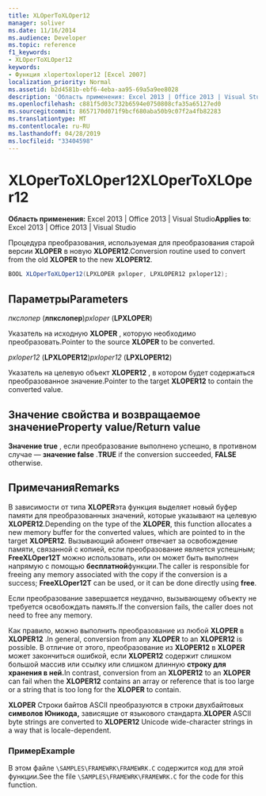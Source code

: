 ```yaml
---
title: XLOperToXLOper12
manager: soliver
ms.date: 11/16/2014
ms.audience: Developer
ms.topic: reference
f1_keywords:
- XLOperToXLOper12
keywords:
- Функция xlopertoxloper12 [Excel 2007]
localization_priority: Normal
ms.assetid: b2d4581b-ebf6-4eba-aa95-69a5a9ee8028
description: 'Область применения: Excel 2013 | Office 2013 | Visual Studio'
ms.openlocfilehash: c881f5d03c732b6594e0750808cfa35a65127ed0
ms.sourcegitcommit: 8657170d071f9bcf680aba50b9c07f2a4fb82283
ms.translationtype: MT
ms.contentlocale: ru-RU
ms.lasthandoff: 04/28/2019
ms.locfileid: "33404598"
---
```

# <a name="xlopertoxloper12"></a><span data-ttu-id="26316-104">XLOperToXLOper12</span><span class="sxs-lookup"><span data-stu-id="26316-104">XLOperToXLOper12</span></span>

<span data-ttu-id="26316-105">**Область применения:** Excel 2013 | Office 2013 | Visual Studio</span><span class="sxs-lookup"><span data-stu-id="26316-105">**Applies to**: Excel 2013 | Office 2013 | Visual Studio</span></span> 
  
<span data-ttu-id="26316-106">Процедура преобразования, используемая для преобразования старой версии **XLOPER** в новую **XLOPER12**.</span><span class="sxs-lookup"><span data-stu-id="26316-106">Conversion routine used to convert from the old **XLOPER** to the new **XLOPER12**.</span></span>
  
```cs
BOOL XLOperToXLOper12(LPXLOPER pxloper, LPXLOPER12 pxloper12);
```

## <a name="parameters"></a><span data-ttu-id="26316-107">Параметры</span><span class="sxs-lookup"><span data-stu-id="26316-107">Parameters</span></span>

<span data-ttu-id="26316-108">_пкслопер_ (**лпкслопер**)</span><span class="sxs-lookup"><span data-stu-id="26316-108">_pxloper_ (**LPXLOPER**)</span></span>
  
<span data-ttu-id="26316-109">Указатель на исходную **XLOPER** , которую необходимо преобразовать.</span><span class="sxs-lookup"><span data-stu-id="26316-109">Pointer to the source **XLOPER** to be converted.</span></span> 
  
<span data-ttu-id="26316-110">_pxloper12_ (**LPXLOPER12**)</span><span class="sxs-lookup"><span data-stu-id="26316-110">_pxloper12_ (**LPXLOPER12**)</span></span>
  
<span data-ttu-id="26316-111">Указатель на целевую объект **XLOPER12** , в котором будет содержаться преобразованное значение.</span><span class="sxs-lookup"><span data-stu-id="26316-111">Pointer to the target **XLOPER12** to contain the converted value.</span></span> 
  
## <a name="property-valuereturn-value"></a><span data-ttu-id="26316-112">Значение свойства и возвращаемое значение</span><span class="sxs-lookup"><span data-stu-id="26316-112">Property value/Return value</span></span>

<span data-ttu-id="26316-113">**Значение true** , если преобразование выполнено успешно, в противном случае — **значение false** .</span><span class="sxs-lookup"><span data-stu-id="26316-113">**TRUE** if the conversion succeeded, **FALSE** otherwise.</span></span> 
  
## <a name="remarks"></a><span data-ttu-id="26316-114">Примечания</span><span class="sxs-lookup"><span data-stu-id="26316-114">Remarks</span></span>

<span data-ttu-id="26316-115">В зависимости от типа **XLOPER**эта функция выделяет новый буфер памяти для преобразованных значений, которые указывают на целевую **XLOPER12**.</span><span class="sxs-lookup"><span data-stu-id="26316-115">Depending on the type of the **XLOPER**, this function allocates a new memory buffer for the converted values, which are pointed to in the target **XLOPER12**.</span></span> <span data-ttu-id="26316-116">Вызывающий абонент отвечает за освобождение памяти, связанной с копией, если преобразование является успешным; **FreeXLOper12T** можно использовать, или он может быть выполнен напрямую с помощью **бесплатной**функции.</span><span class="sxs-lookup"><span data-stu-id="26316-116">The caller is responsible for freeing any memory associated with the copy if the conversion is a success; **FreeXLOper12T** can be used, or it can be done directly using **free**.</span></span>
  
<span data-ttu-id="26316-117">Если преобразование завершается неудачно, вызывающему объекту не требуется освобождать память.</span><span class="sxs-lookup"><span data-stu-id="26316-117">If the conversion fails, the caller does not need to free any memory.</span></span>
  
<span data-ttu-id="26316-118">Как правило, можно выполнить преобразование из любой **XLOPER** в **XLOPER12** .</span><span class="sxs-lookup"><span data-stu-id="26316-118">In general, conversion from any **XLOPER** to an **XLOPER12** is possible.</span></span> <span data-ttu-id="26316-119">В отличие от этого, преобразование из **XLOPER12** в **XLOPER** может закончиться ошибкой, если **XLOPER12** содержит слишком большой массив или ссылку или слишком длинную **строку для хранения в ней.**</span><span class="sxs-lookup"><span data-stu-id="26316-119">In contrast, conversion from an **XLOPER12** to an **XLOPER** can fail when the **XLOPER12** contains an array or reference that is too large or a string that is too long for the **XLOPER** to contain.</span></span> 
  
<span data-ttu-id="26316-120">**XLOPER** Строки байтов ASCII преобразуются в строки двухбайтовых **символов Юникода,** зависящие от языкового стандарта.</span><span class="sxs-lookup"><span data-stu-id="26316-120">**XLOPER** ASCII byte strings are converted to **XLOPER12** Unicode wide-character strings in a way that is locale-dependent.</span></span> 
  
### <a name="example"></a><span data-ttu-id="26316-121">Пример</span><span class="sxs-lookup"><span data-stu-id="26316-121">Example</span></span>

<span data-ttu-id="26316-122">В этом файле `\SAMPLES\FRAMEWRK\FRAMEWRK.C` содержится код для этой функции.</span><span class="sxs-lookup"><span data-stu-id="26316-122">See the file  `\SAMPLES\FRAMEWRK\FRAMEWRK.C` for the code for this function.</span></span> 
  

